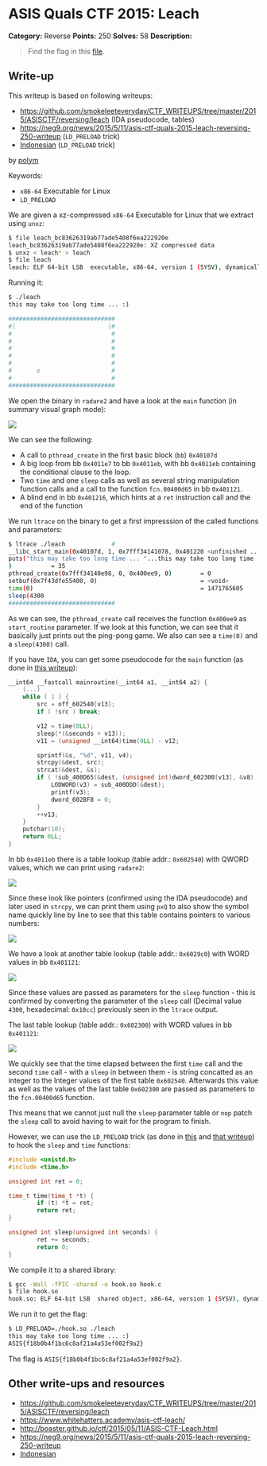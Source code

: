 # ASIS Quals CTF 2015: Leach

**Category:** Reverse
**Points:** 250
**Solves:** 58
**Description:**

> Find the flag in this [file](http://tasks.asis-ctf.ir/leach_bc83626319ab77ade5408f6ea222920e).

## Write-up

This writeup is based on following writeups:

* <https://github.com/smokeleeteveryday/CTF_WRITEUPS/tree/master/2015/ASISCTF/reversing/leach> (IDA pseudocode, tables)
* <https://neg9.org/news/2015/5/11/asis-ctf-quals-2015-leach-reversing-250-writeup> (`LD_PRELOAD` trick)
* [Indonesian](https://github.com/rentjongteam/write-ups-2015/tree/master/asis-quals-2015/leach) (`LD_PRELOAD` trick)

by [polym](https://github.com/abpolym)

Keywords:

* `x86-64` Executable for Linux
* `LD_PRELOAD`

We are given a xz-compressed `x86-64` Executable for Linux that we extract using `unxz`:

```bash
$ file leach_bc83626319ab77ade5408f6ea222920e 
leach_bc83626319ab77ade5408f6ea222920e: XZ compressed data
$ unxz < leach* > leach
$ file leach
leach: ELF 64-bit LSB  executable, x86-64, version 1 (SYSV), dynamically linked (uses shared libs), for GNU/Linux 2.6.32, BuildID[sha1]=8088f52df79142c83d3c30224edf2535066a9768, stripped
```

Running it:

```bash
$ ./leach 
this may take too long time ... :)

##############################
#|                          |#
#                            #
#                            #
#                            #
#                            #
#                            #
#       o                    #
#                            #
##############################
```

We open the binary in `radare2` and have a look at the `main` function (in summary visual graph mode):

![](./main.png)

We can see the following:

* A call to `pthread_create` in the first basic block (`bb`) `0x40107d`
* A big loop from bb `0x4011e7` to bb `0x4011eb`, with bb `0x4011eb` containing the conditional clause to the loop.
* Two `time` and one `sleep` calls as well as several string manipulation function calls and a call to the function `fcn.00400d65` in bb `0x401121`.
* A blind end in bb `0x401216`, which hints at a `ret` instruction call and the end of the function

We run `ltrace` on the binary to get a first impresssion of the called functions and parameters:

```bash
$ ltrace ./leach             #
__libc_start_main(0x40107d, 1, 0x7fff34141078, 0x401220 <unfinished ...>
puts("this may take too long time ... "...this may take too long time ... :)
)           = 35
pthread_create(0x7fff34140e98, 0, 0x400ee9, 0)        = 0
setbuf(0x7f43dfe55400, 0)                             = <void>
time(0)                                               = 1471765605
sleep(4300
##############################
```

As we can see, the `pthread_create` call receives the function `0x400ee9` as `start_routine` parameter. If we look at this function, we can see that it basically just prints out the ping-pong game.
We also can see a `time(0)` and a `sleep(4300)` call.

If you have `IDA`, you can get some pseudocode for the `main` function (as done in [this writeup](https://github.com/smokeleeteveryday/CTF_WRITEUPS/tree/master/2015/ASISCTF/reversing/leach)):

```c
__int64 __fastcall mainroutine(__int64 a1, __int64 a2) {
	(...)
	while ( 1 ) {
		src = off_602540[v13];
		if ( !src ) break;

		v12 = time(0LL);
		sleep(*(&seconds + v13));
		v11 = (unsigned __int64)time(0LL) - v12;

		sprintf(&s, "%d", v11, v4);
		strcpy(&dest, src);
		strcat(&dest, &s);
		if ( !sub_400D65(&dest, (unsigned int)dword_602300[v13], &v8) ) {
			LODWORD(v3) = sub_400DDD(&dest);
			printf(v3);
			dword_602BF8 = 0;
		}
		++v13;
	}
	putchar(10);
	return 0LL;
}
```

In bb `0x4011eb` there is a table lookup (table addr.: `0x602540`) with QWORD values, which we can print using `radare2`:

![](./table.602540.png)

Since these look like pointers (confirmed using the IDA pseudocode) and later used in `strcpy`, we can print them using `pxQ` to also show the symbol name quickly line by line to see that this table contains pointers to various numbers:

![](./pxQ.png)

We have a look at another table lookup (table addr.: `0x6029c0`) with WORD values in bb `0x401121`:

![](./table.6029c0.png)

Since these values are passed as parameters for the `sleep` function - this is confirmed by converting the parameter of the `sleep` call (Decimal value `4300`, hexadecimal: `0x10cc`) previously seen in the `ltrace` output.

The last table lookup (table addr.: `0x602300`) with WORD values in bb `0x401121`:

![](./table.602300.png)

We quickly see that the time elapsed between the first `time` call and the second `time` call - with a `sleep` in between them - is string concatted as an integer to the Integer values of the first table `0x602540`.
Afterwards this value as well as the values of the last table `0x602300` are passed as parameters to the `fcn.00400d65` function.

This means that we cannot just null the `sleep` parameter table or `nop` patch the `sleep` call to avoid having to wait for the program to finish.

However, we can use the `LD_PRELOAD` trick (as done in [this](https://neg9.org/news/2015/5/11/asis-ctf-quals-2015-leach-reversing-250-writeup) and [that writeup](https://github.com/rentjongteam/write-ups-2015/tree/master/asis-quals-2015/leach)) to hook the `sleep` and `time` functions:

```c
#include <unistd.h>
#include <time.h>

unsigned int ret = 0;

time_t time(time_t *t) {
        if (t) *t = ret;
        return ret;
}

unsigned int sleep(unsigned int seconds) {
        ret += seconds;
        return 0;
}
```

We compile it to a shared library:

```bash
$ gcc -Wall -fPIC -shared -o hook.so hook.c 
$ file hook.so 
hook.so: ELF 64-bit LSB  shared object, x86-64, version 1 (SYSV), dynamically linked, BuildID[sha1]=6f8c4137833366c3cebc9adca8fa1dcb8af8036e, not stripped
```

We run it to get the flag:

```bash
$ LD_PRELOAD=./hook.so ./leach 
this may take too long time ... :)
ASIS{f18b0b4f1bc6c8af21a4a53ef002f9a2}
```

The flag is `ASIS{f18b0b4f1bc6c8af21a4a53ef002f9a2}`.


## Other write-ups and resources

* <https://github.com/smokeleeteveryday/CTF_WRITEUPS/tree/master/2015/ASISCTF/reversing/leach>
* <https://www.whitehatters.academy/asis-ctf-leach/>
* <http://boaster.github.io/ctf/2015/05/11/ASIS-CTF-Leach.html>
* <https://neg9.org/news/2015/5/11/asis-ctf-quals-2015-leach-reversing-250-writeup>
* [Indonesian](https://github.com/rentjongteam/write-ups-2015/tree/master/asis-quals-2015/leach)
